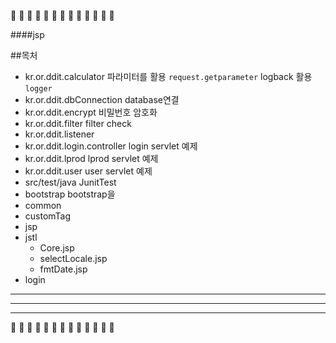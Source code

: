 
 
 :tomato:  :tomato:  :tomato:  :tomato:  :tomato:  :tomato:  :tomato:  :tomato:  :tomato:  :tomato:  :tomato:  :tomato:  :tomato:



####jsp

##목처
* kr.or.ddit.calculator 
   파라미터를 활용 `request.getparameter` 
   logback 활용 `logger` 
* kr.or.ddit.dbConnection
   database연결
* kr.or.ddit.encrypt
   비밀번호 암호화
* kr.or.ddit.filter
   filter check
* kr.or.ddit.listener
* kr.or.ddit.login.controller
   login servlet 예제
* kr.or.ddit.lprod
   lprod servlet 예제
* kr.or.ddit.user
    user servlet 예제
* src/test/java
    JunitTest
* bootstrap 
    bootstrap을 
* common
* customTag
* jsp
* jstl
   * Core.jsp
   * selectLocale.jsp
   * fmtDate.jsp
* login


------------------------------------------------
*********************************
__________________________________________

 
 :tomato:  :tomato:  :tomato:  :tomato:  :tomato:  :tomato:  :tomato:  :tomato:  :tomato:  :tomato:  :tomato:  :tomato:  :tomato:




